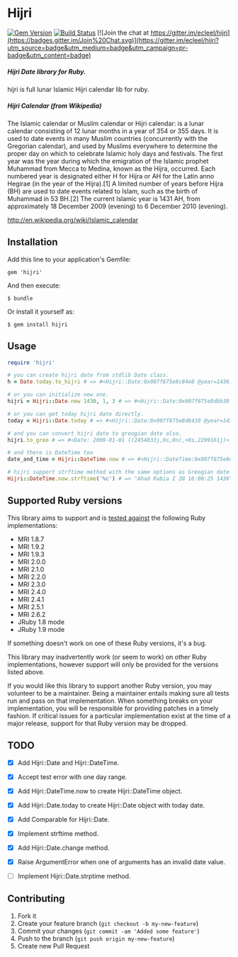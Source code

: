 # Hijri

[![Gem Version](https://badge.fury.io/rb/hijri.svg)](http://badge.fury.io/rb/hijri)
[![Build Status](https://travis-ci.org/ecleel/hijri.svg?branch=master)](https://travis-ci.org/ecleel/hijri)
[![Join the chat at https://gitter.im/ecleel/hijri](https://badges.gitter.im/Join%20Chat.svg)](https://gitter.im/ecleel/hijri?utm_source=badge&utm_medium=badge&utm_campaign=pr-badge&utm_content=badge)

##### Hijri Date library for Ruby.
hijri is full lunar Islamic Hijri calendar lib for ruby.

##### Hijri Calendar (from Wikipedia)
The Islamic calendar or Muslim calendar or Hijri calendar: is a lunar calendar consisting of 12 lunar months in a year of 354 or 355 days. It is used to date events in many Muslim countries (concurrently with the Gregorian calendar), and used by Muslims everywhere to determine the proper day on which to celebrate Islamic holy days and festivals. The first year was the year during which the emigration of the Islamic prophet Muhammad from Mecca to Medina, known as the Hijra, occurred. Each numbered year is designated either H for Hijra or AH for the Latin anno Hegirae (in the year of the Hijra).[1] A limited number of years before Hijra (BH) are used to date events related to Islam, such as the birth of Muhammad in 53 BH.[2] The current Islamic year is 1431 AH, from approximately 18 December 2009 (evening) to 6 December 2010 (evening).

http://en.wikipedia.org/wiki/Islamic_calendar



## Installation

Add this line to your application's Gemfile:

    gem 'hijri'

And then execute:

    $ bundle

Or install it yourself as:

    $ gem install hijri


## Usage

```ruby
require 'hijri'

# you can create hijri date from stdlib Date class.
h = Date.today.to_hijri # => #<Hijri::Date:0x007f875e8c84e8 @year=1436, @month=2, @day=16>

# or you can initialize new one.
hijri = Hijri::Date.new 1430, 1, 3 # => #<Hijri::Date:0x007f875e8dbb38 @year=1430, @month=1, @day=3>

# or you can get today hijri date directly.
today = Hijri::Date.today # => #<Hijri::Date:0x007f875e8d8410 @year=1436, @month=2, @day=16>

# and you can convert hijri date to greogian date also.
hijri.to_greo # => #<Date: 2009-01-01 ((2454833j,0s,0n),+0s,2299161j)>

# and there is DateTime too
date_and_time = Hijri::DateTime.now # => #<Hijri::DateTime:0x007f875e8eac00 @year=1436, @month=2, @day=16, @hour=14, @minute=14, @second=39, @zone="+03:00">

# hijri support strftime method with the same options as Greogian date format method
Hijri::DateTime.now.strftime('%c') # => "Ahad Rabia I 20 16:00:25 1436"
```

## Supported Ruby versions

This library aims to support and is [tested against](https://travis-ci.org/ecleel/hijri) the following Ruby
implementations:

* MRI 1.8.7
* MRI 1.9.2
* MRI 1.9.3
* MRI 2.0.0
* MRI 2.1.0
* MRI 2.2.0
* MRI 2.3.0
* MRI 2.4.0
* MRI 2.4.1
* MRI 2.5.1
* MRI 2.6.2
* JRuby 1.8 mode
* JRuby 1.9 mode

If something doesn't work on one of these Ruby versions, it's a bug.

This library may inadvertently work (or seem to work) on other Ruby
implementations, however support will only be provided for the versions listed
above.

If you would like this library to support another Ruby version, you may
volunteer to be a maintainer. Being a maintainer entails making sure all tests
run and pass on that implementation. When something breaks on your
implementation, you will be responsible for providing patches in a timely
fashion. If critical issues for a particular implementation exist at the time
of a major release, support for that Ruby version may be dropped.

## TODO

- [x] Add Hijri::Date and Hijri::DateTime.
- [x] Accept test error with one day range.
- [x] Add Hijri::DateTime.now to create Hijri::DateTime object.
- [x] Add Hijri::Date.today to create Hijri::Date object with today date.
- [x] Add Comparable for Hijri::Date.
- [x] Implement strftime method.
- [x] Add Hijri::Date.change method.
- [x] Raise ArgumentError when one of arguments has an invalid date value.
- [ ] Implement Hijri::Date.strptime method.


## Contributing

1. Fork it
2. Create your feature branch (`git checkout -b my-new-feature`)
3. Commit your changes (`git commit -am 'Added some feature'`)
4. Push to the branch (`git push origin my-new-feature`)
5. Create new Pull Request
